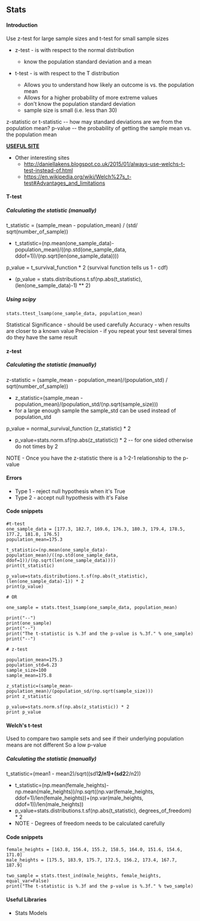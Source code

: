 ## Stats
#### Introduction
Use z-test for large sample sizes and t-test for small sample sizes

* z-test - is with respect to the normal distribution
  * know the population standard deviation and a mean

* t-test - is with respect to the T distribution
  * Allows you to understand how likely an outcome is vs. the population mean
  * Allows for a higher probability of more extreme values
  * don't know the population standard deviation
  * sample size is small (i.e. less than 30)

z-statistic or t-statistic -- how may standard deviations are we from the population mean?
p-value -- the probability of getting the sample mean vs. the population mean

[__USEFUL SITE__](stattrek.com)
* Other interesting sites
  * http://daniellakens.blogspot.co.uk/2015/01/always-use-welchs-t-test-instead-of.html
  * https://en.wikipedia.org/wiki/Welch%27s_t-test#Advantages_and_limitations


#### T-test
##### Calculating the statistic (manually)
t_statistic = (sample_mean - population_mean) / (std/ sqrt(number_of_sample))
  * t_statistic=(np.mean(one_sample_data)-population_mean)/((np.std(one_sample_data, ddof=1))/(np.sqrt(len(one_sample_data))))

p_value = t_survival_function * 2 (survival function tells us 1 - cdf)
  * (p_value = stats.distributions.t.sf(np.abs(t_statistic), (len(one_sample_data)-1) ** 2)

##### Using scipy
```
stats.ttest_lsamp(one_sample_data, population_mean)
```

Statistical Significance - should be used carefully
Accuracy - when results are closer to a known value
Precision - if you repeat your test several times do they have the same result

#### z-test
##### Calculating the statistic (manually)
z-statistic = (sample_mean - population_mean)/(population_std) / sqrt(number_of_sample))
  * z_statistic=(sample_mean - population_mean)/(population_std/(np.sqrt(sample_size)))
  * for a large enough sample the sample_std can be used instead of population_std

p_value = normal_survival_function (z_statistic) * 2
  * p_value=stats.norm.sf(np.abs(z_statistic)) * 2 -- for one sided otherwise do not times by 2

NOTE - Once you have the z-statistic there is a 1-2-1 relationship to the p-value

#### Errors
* Type 1 - reject null hypothesis when it's True
* Type 2 - accept null hypothesis with it's False

#### Code snippets
```
#t-test
one_sample_data = [177.3, 182.7, 169.6, 176.3, 180.3, 179.4, 178.5, 177.2, 181.8, 176.5]
population_mean=175.3

t_statistic=(np.mean(one_sample_data)-population_mean)/((np.std(one_sample_data, ddof=1))/(np.sqrt(len(one_sample_data))))
print(t_statistic)

p_value=stats.distributions.t.sf(np.abs(t_statistic), (len(one_sample_data)-1)) * 2
print(p_value)

# OR

one_sample = stats.ttest_1samp(one_sample_data, population_mean)

print("--")
print(one_sample)
print("--")
print("The t-statistic is %.3f and the p-value is %.3f." % one_sample)
print("--")

# z-test

population_mean=175.3
population_std=6.23
sample_size=100
sample_mean=175.8

z_statistic=(sample_mean-population_mean)/(population_sd/(np.sqrt(sample_size)))
print z_statistic

p_value=stats.norm.sf(np.abs(z_statistic)) * 2
print p_value
```

#### Welch's t-test
Used to compare two sample sets and see if their underlying population means are not different
So a low p-value

##### Calculating the statistic (manually)
t_statistic=(mean1 - mean2)/sqrt((sd1**2/n1)+(sd2**2/n2))
 * t_statistic=(np.mean(female_heights)-np.mean(male_heights))/np.sqrt((np.var(female_heights, ddof=1)/len(female_heights))+(np.var(male_heights, ddof=1))/len(male_heights))
 * p_value=stats.distributions.t.sf(np.abs(t_statistic), degrees_of_freedom) * 2
  * NOTE - Degrees of freedom needs to be calculated carefully


#### Code snippets
```
female_heights = [163.8, 156.4, 155.2, 158.5, 164.0, 151.6, 154.6, 171.0]
male_heights = [175.5, 183.9, 175.7, 172.5, 156.2, 173.4, 167.7, 187.9]

two_sample = stats.ttest_ind(male_heights, female_heights, equal_var=False)
print("The t-statistic is %.3f and the p-value is %.3f." % two_sample)

```

#### Useful Libraries
* Stats Models
